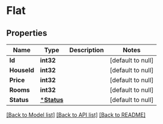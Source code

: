 # Flat

## Properties
Name | Type | Description | Notes
------------ | ------------- | ------------- | -------------
**Id** | **int32** |  | [default to null]
**HouseId** | **int32** |  | [default to null]
**Price** | **int32** |  | [default to null]
**Rooms** | **int32** |  | [default to null]
**Status** | [***Status**](Status.md) |  | [default to null]

[[Back to Model list]](../README.md#documentation-for-models) [[Back to API list]](../README.md#documentation-for-api-endpoints) [[Back to README]](../README.md)


